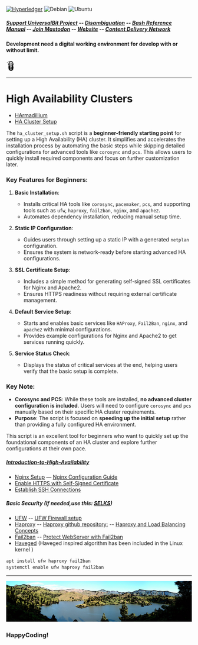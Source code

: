 [![Hyperledger](https://img.shields.io/badge/hyperledger-2F3134?style=for-the-badge&logo=hyperledger&logoColor=white)](https://www.lfdecentralizedtrust.org/)
![Debian](https://img.shields.io/badge/Debian-D70A53?style=for-the-badge&logo=debian&logoColor=white)
![Ubuntu](https://img.shields.io/badge/Ubuntu-E95420?style=for-the-badge&logo=ubuntu&logoColor=white)

##### [Support UniversalBit Project](https://github.com/universalbit-dev/universalbit-dev/tree/main/support) -- [Disambiguation](https://en.wikipedia.org/wiki/Wikipedia:Disambiguation) -- [Bash Reference Manual](https://www.gnu.org/software/bash/manual/html_node/index.html) -- [Join Mastodon](https://mastodon.social/invite/wTHp2hSD) -- [Website](https://sites.google.com/view/universalbit-dev/) -- [Content Delivery Network](https://www.universalbitcdn.it/)


#### Development need a digital working environment for develop with or without limit.
<img src="https://github.com/universalbit-dev/HArmadillium/blob/main/docs/assets/images/armadillidium.png" width="5%" />


---
# High Availability Clusters 
* [HArmadillium](https://github.com/universalbit-dev/armadillium/blob/main/HArmadillium.md)
* [HA Cluster Setup](https://github.com/universalbit-dev/HArmadillium/blob/main/ha_cluster_setup.sh)

The `ha_cluster_setup.sh` script is a **beginner-friendly starting point** for setting up a High Availability (HA) cluster. It simplifies and accelerates the installation process by automating the basic steps while skipping detailed configurations for advanced tools like `corosync` and `pcs`. This allows users to quickly install required components and focus on further customization later.

### Key Features for Beginners:
1. **Basic Installation**:
   - Installs critical HA tools like `corosync`, `pacemaker`, `pcs`, and supporting tools such as `ufw`, `haproxy`, `fail2ban`, `nginx`, and `apache2`.
   - Automates dependency installation, reducing manual setup time.

2. **Static IP Configuration**:
   - Guides users through setting up a static IP with a generated `netplan` configuration.
   - Ensures the system is network-ready before starting advanced HA configurations.

3. **SSL Certificate Setup**:
   - Includes a simple method for generating self-signed SSL certificates for Nginx and Apache2.
   - Ensures HTTPS readiness without requiring external certificate management.

4. **Default Service Setup**:
   - Starts and enables basic services like `HAProxy`, `Fail2Ban`, `nginx`, and `apache2` with minimal configurations.
   - Provides example configurations for Nginx and Apache2 to get services running quickly.

5. **Service Status Check**:
   - Displays the status of critical services at the end, helping users verify that the basic setup is complete.

### Key Note:
- **Corosync and PCS**: While these tools are installed, **no advanced cluster configuration is included**. Users will need to configure `corosync` and `pcs` manually based on their specific HA cluster requirements.
- **Purpose**: The script is focused on **speeding up the initial setup** rather than providing a fully configured HA environment.

This script is an excellent tool for beginners who want to quickly set up the foundational components of an HA cluster and explore further configurations at their own pace.
##### [Introduction-to-High-Availability](https://ubuntu.com/server/docs/introduction-to-high-availability)


* [Nginx Setup](https://github.com/universalbit-dev/HArmadillium/blob/main/HArmadillium.md#webserver) — [Nginx Configuration Guide](https://github.com/universalbit-dev/HArmadillium/blob/main/HArmadillium.md#nginx-configuration)  
* [Enable HTTPS with Self-Signed Certificate](https://github.com/universalbit-dev/HArmadillium/blob/main/HArmadillium.md#self-signed-certificate-https-with-openssl)  
* [Establish SSH Connections](https://github.com/universalbit-dev/HArmadillium/blob/main/HArmadillium.md#ssh-connection-to-communicate-with-all-nodes)  

##### Basic Security (If needed,use this: [SELKS](https://github.com/universalbit-dev/SELKS/pkgs/container/arkimeviewer))
* [UFW](https://manpages.ubuntu.com/manpages/bionic/en/man8/ufw.8.html) -- [UFW Firewall setup](https://github.com/universalbit-dev/HArmadillium/blob/main/HArmadillium.md#ufw-firewall-rules-for-each-node)
* [Haproxy](https://www.haproxy.org/) -- [Haproxy github repository:](https://github.com/haproxy/haproxy/)  -- [Haproxy and Load Balancing Concepts](https://www.digitalocean.com/community/tutorials/an-introduction-to-haproxy-and-load-balancing-concepts)
* [Fail2ban](https://github.com/fail2ban/fail2ban) -- [Protect WebServer with Fail2ban ](https://www.digitalocean.com/community/tutorials/how-to-protect-an-nginx-server-with-fail2ban-on-ubuntu-22-04)
* [Haveged](https://wiki.archlinux.org/title/Haveged#) (Haveged inspired algorithm has been included in the Linux kernel )

```bash
apt install ufw haproxy fail2ban
systemctl enable ufw haproxy fail2ban
```

---



<img src="https://github.com/universalbit-dev/HArmadillium/blob/main/docs/assets/images/ecosystem_gran_canaria_edited.png" width="auto" />

### HappyCoding!
